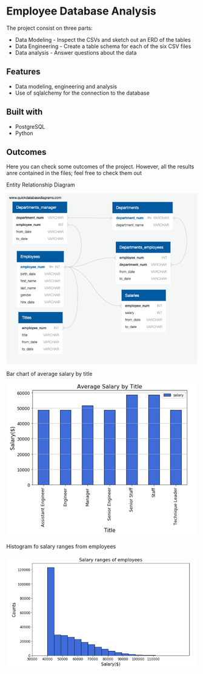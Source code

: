 # Employee Database Analysis

The project consist on three parts:
* Data Modeling - Inspect the CSVs and sketch out an ERD of the tables
* Data Engineering - Create a table schema for each of the six CSV files
* Data analysis - Answer questions about the data

## Features

* Data modeling, engineering and analysis
* Use of sqlalchemy for the connection to the database

## Built with 

* PostgreSQL
* Python

## Outcomes

Here you can check some outcomes of the project. However, all the results anre contained in the files; feel free to check them out

Entity Relationship Diagram 

![Image3.png](Images/Image3.png)

Bar chart of average salary by title

![Image2.png](Images/Image2.png)

Histogram fo salary ranges from employees

![Image1.png](Images/Image1.png)
